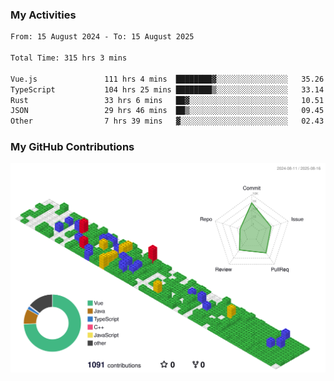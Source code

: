 ### My Activities

<!--START_SECTION:waka-->

```txt
From: 15 August 2024 - To: 15 August 2025

Total Time: 315 hrs 3 mins

Vue.js               111 hrs 4 mins  ████████▓░░░░░░░░░░░░░░░░   35.26 %
TypeScript           104 hrs 25 mins ████████▒░░░░░░░░░░░░░░░░   33.14 %
Rust                 33 hrs 6 mins   ██▓░░░░░░░░░░░░░░░░░░░░░░   10.51 %
JSON                 29 hrs 46 mins  ██▒░░░░░░░░░░░░░░░░░░░░░░   09.45 %
Other                7 hrs 39 mins   ▓░░░░░░░░░░░░░░░░░░░░░░░░   02.43 %
```

<!--END_SECTION:waka-->

### My GitHub Contributions

![](./profile-3d-contrib/profile-gitblock.svg)
